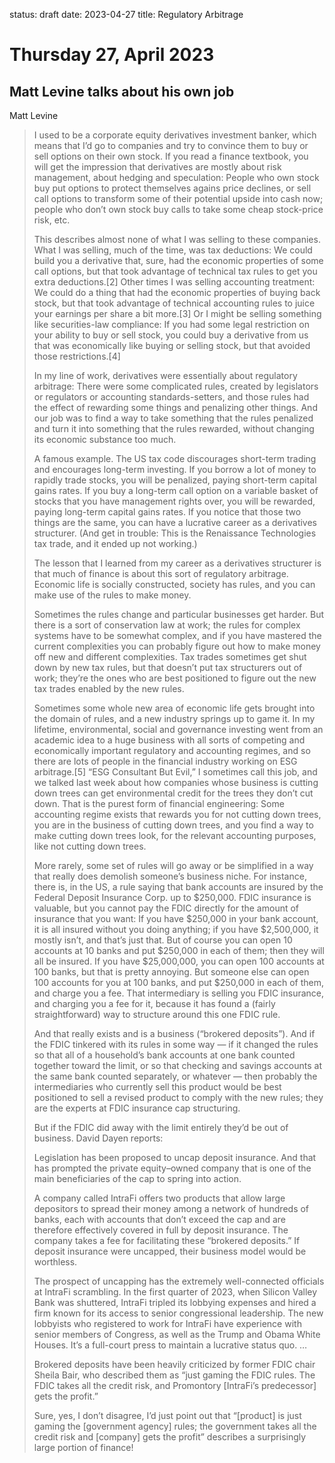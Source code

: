 status: draft
date: 2023-04-27
title: Regulatory Arbitrage

# Thursday 27, April 2023

## Matt Levine talks about his own job

Matt Levine 

> I used to be a corporate equity derivatives investment banker, which means that I’d go to companies and try to convince them to buy or sell options on their own stock. If you read a finance textbook, you will get the impression that derivatives are mostly about risk management, about hedging and speculation: People who own stock buy put options to protect themselves agains price declines, or sell call options to transform some of their potential upside into cash now; people who don’t own stock buy calls to take some cheap stock-price risk, etc. 
> 
> This describes almost none of what I was selling to these companies. What I was selling, much of the time, was tax deductions: We could build you a derivative that, sure, had the economic properties of some call options, but that took advantage of technical tax rules to get you extra deductions.[2]  Other times I was selling accounting treatment: We could do a thing that had the economic properties of buying back stock, but that took advantage of technical accounting rules to juice your earnings per share a bit more.[3]  Or I might be selling something like securities-law compliance: If you had some legal restriction on your ability to buy or sell stock, you could buy a derivative from us that was economically like buying or selling stock, but that avoided those restrictions.[4]
> 
> In my line of work, derivatives were essentially about regulatory arbitrage: There were some complicated rules, created by legislators or regulators or accounting standards-setters, and those rules had the effect of rewarding some things and penalizing other things. And our job was to find a way to take something that the rules penalized and turn it into something that the rules rewarded, without changing its economic substance too much.
> 
> A famous example. The US tax code discourages short-term trading and encourages long-term investing. If you borrow a lot of money to rapidly trade stocks, you will be penalized, paying short-term capital gains rates. If you buy a long-term call option on a variable basket of stocks that you have management rights over, you will be rewarded, paying long-term capital gains rates. If you notice that those two things are the same, you can have a lucrative career as a derivatives structurer. (And get in trouble: This is the Renaissance Technologies tax trade, and it ended up not working.)
> 
> The lesson that I learned from my career as a derivatives structurer is that much of finance is about this sort of regulatory arbitrage. Economic life is socially constructed, society has rules, and you can make use of the rules to make money.
> 
> Sometimes the rules change and particular businesses get harder. But there is a sort of conservation law at work; the rules for complex systems have to be somewhat complex, and if you have mastered the current complexities you can probably figure out how to make money off new and different complexities. Tax trades sometimes get shut down by new tax rules, but that doesn’t put tax structurers out of work; they’re the ones who are best positioned to figure out the new tax trades enabled by the new rules.
> 
> Sometimes some whole new area of economic life gets brought into the domain of rules, and a new industry springs up to game it. In my lifetime, environmental, social and governance investing went from an academic idea to a huge business with all sorts of competing and economically important regulatory and accounting regimes, and so there are lots of people in the financial industry working on ESG arbitrage.[5]  “ESG Consultant But Evil,” I sometimes call this job, and we talked last week about how companies whose business is cutting down trees can get environmental credit for the trees they don’t cut down. That is the purest form of financial engineering: Some accounting regime exists that rewards you for not cutting down trees, you are in the business of cutting down trees, and you find a way to make cutting down trees look, for the relevant accounting purposes, like not cutting down trees.
> 
> More rarely, some set of rules will go away or be simplified in a way that really does demolish someone’s business niche. For instance, there is, in the US, a rule saying that bank accounts are insured by the Federal Deposit Insurance Corp. up to $250,000. FDIC insurance is valuable, but you cannot pay the FDIC directly for the amount of insurance that you want: If you have $250,000 in your bank account, it is all insured without you doing anything; if you have $2,500,000, it mostly isn’t, and that’s just that. But of course you can open 10 accounts at 10 banks and put $250,000 in each of them; then they will all be insured. If you have $25,000,000, you can open 100 accounts at 100 banks, but that is pretty annoying. But someone else can open 100 accounts for you at 100 banks, and put $250,000 in each of them, and charge you a fee. That intermediary is selling you FDIC insurance, and charging you a fee for it, because it has found a (fairly straightforward) way to structure around this one FDIC rule.
> 
> And that really exists and is a business (“brokered deposits”). And if the FDIC tinkered with its rules in some way — if it changed the rules so that all of a household’s bank accounts at one bank counted together toward the limit, or so that checking and savings accounts at the same bank counted separately, or whatever — then probably the intermediaries who currently sell this product would be best positioned to sell a revised product to comply with the new rules; they are the experts at FDIC insurance cap structuring.
> 
> But if the FDIC did away with the limit entirely they’d be out of business. David Dayen reports:
> 
> Legislation has been proposed to uncap deposit insurance. And that has prompted the private equity–owned company that is one of the main beneficiaries of the cap to spring into action.
> 
> A company called IntraFi offers two products that allow large depositors to spread their money among a network of hundreds of banks, each with accounts that don’t exceed the cap and are therefore effectively covered in full by deposit insurance. The company takes a fee for facilitating these “brokered deposits.” If deposit insurance were uncapped, their business model would be worthless.
> 
> The prospect of uncapping has the extremely well-connected officials at IntraFi scrambling. In the first quarter of 2023, when Silicon Valley Bank was shuttered, IntraFi tripled its lobbying expenses and hired a firm known for its access to senior congressional leadership. The new lobbyists who registered to work for IntraFi have experience with senior members of Congress, as well as the Trump and Obama White Houses. It’s a full-court press to maintain a lucrative status quo. …
> 
> Brokered deposits have been heavily criticized by former FDIC chair Sheila Bair, who described them as “just gaming the FDIC rules. The FDIC takes all the credit risk, and Promontory [IntraFi’s predecessor] gets the profit.” 
> 
> Sure, yes, I don’t disagree, I’d just point out that “[product] is just gaming the [government agency] rules; the government takes all the credit risk and [company] gets the profit” describes a surprisingly large portion of finance!
> 
